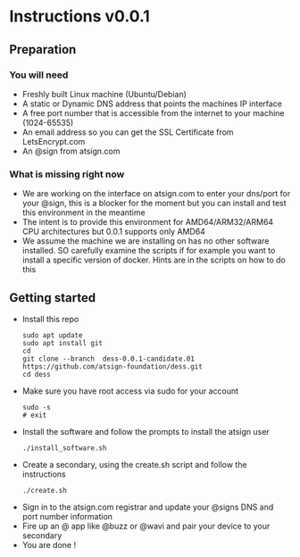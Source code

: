 # Instructions v0.0.1

## Preparation
### You will need
- Freshly built Linux machine (Ubuntu/Debian)
- A static or Dynamic DNS address that points the machines IP interface
- A free port number that is accessible from the internet to your machine (1024-65535)
- An email address so you can get the SSL Certificate from LetsEncrypt.com 
- An @sign from atsign.com 

### What is missing right now
- We are working on the interface on atsign.com to enter your dns/port for your @sign, this is a blocker for the moment but you can install and test this environment in the meantime
- The intent is to provide this environment for AMD64/ARM32/ARM64 CPU architectures but 0.0.1 supports only AMD64
- We assume the machine we are installing on has no other software installed. SO carefully examine the scripts if for example you want to install a specific version of docker. Hints are in the scripts on how to do this

## Getting started
- Install this repo
  ```
  sudo apt update
  sudo apt install git
  cd
  git clone --branch  dess-0.0.1-candidate.01 https://github.com/atsign-foundation/dess.git
  cd dess
  ```
- Make sure you have root access via sudo for your account
  ```
  sudo -s 
  # exit
  ```
- Install the software and follow the prompts to install the atsign user
  ```
  ./install_software.sh
  ```
- Create a secondary, using the create.sh script and follow the instructions
    ```
    ./create.sh
  ```
- Sign in to the atsign.com registrar and update your @signs DNS and port number information
- Fire up an @ app like @buzz or @wavi and pair your device to your secondary
- You are done !


